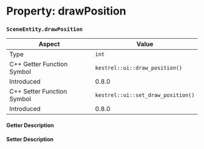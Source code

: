 
# Property: drawPosition
### `SceneEntity.drawPosition`

| Aspect | Value |
| --- | --- |
| Type | `int` |
| C++ Getter Function Symbol | `kestrel::ui::draw_position()` |
| Introduced | 0.8.0 |
| C++ Setter Function Symbol | `kestrel::ui::set_draw_position()` |
| Introduced | 0.8.0 |

#### Getter Description

#### Setter Description

